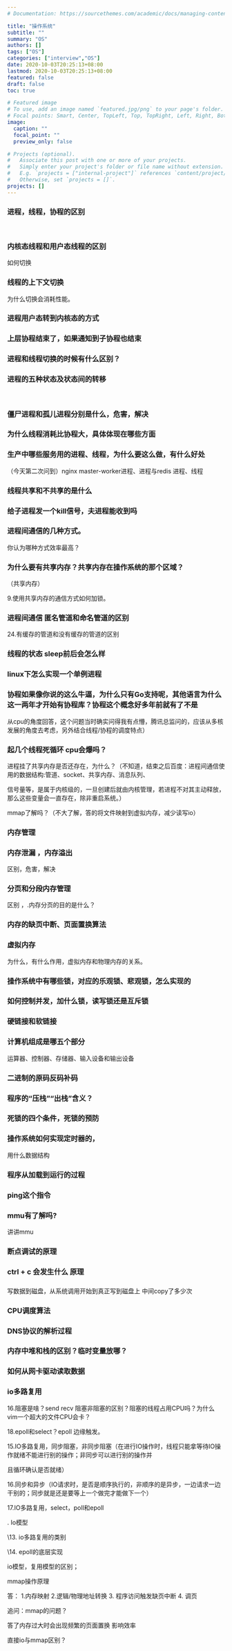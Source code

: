```yaml
---
# Documentation: https://sourcethemes.com/academic/docs/managing-content/

title: "操作系统"
subtitle: ""
summary: "OS"
authors: []
tags: ["OS"]
categories: ["interview","OS"]
date: 2020-10-03T20:25:13+08:00
lastmod: 2020-10-03T20:25:13+08:00
featured: false
draft: false
toc: true

# Featured image
# To use, add an image named `featured.jpg/png` to your page's folder.
# Focal points: Smart, Center, TopLeft, Top, TopRight, Left, Right, BottomLeft, Bottom, BottomRight.
image:
  caption: ""
  focal_point: ""
  preview_only: false

# Projects (optional).
#   Associate this post with one or more of your projects.
#   Simply enter your project's folder or file name without extension.
#   E.g. `projects = ["internal-project"]` references `content/project/deep-learning/index.md`.
#   Otherwise, set `projects = []`.
projects: []
---
```




### 进程，线程，协程的区别

<br>

### 内核态线程和用户态线程的区别

如何切换



### 线程的上下文切换

为什么切换会消耗性能。



### 进程用户态转到内核态的方式



### 上层协程结束了，如果通知到子协程也结束



### 进程和线程切换的时候有什么区别？ 



### 进程的五种状态及状态间的转移

<br>

### 僵尸进程和孤儿进程分别是什么，危害，解决



### 为什么线程消耗比协程大，具体体现在哪些方面 



### 生产中哪些服务用的进程、线程，为什么要这么做，有什么好处

（今天第⼆次问到）nginx master-worker进程、进程与redis 进程、线程 



### 线程共享和不共享的是什么



### 给子进程发⼀个kill信号，夫进程能收到吗



### 进程间通信的几种方式。

你认为哪种方式效率最高？



### 为什么要有共享内存？共享内存在操作系统的那个区域？

（共享内存）

9.使⽤共享内存的通信⽅式如何加锁。

### 进程间通信 匿名管道和命名管道的区别

24.有缓存的管道和没有缓存的管道的区别

### 线程的状态 sleep前后会怎么样



### linux下怎么实现⼀个单例进程



### 协程如果像你说的这么牛逼，为什么只有Go⽀持呢，其他语言为什么这⼀两年才开始有协程库？协程这个概念好多年前就有了不是 

从cpu的⻆度回答，这个问题当时确实问得我有点懵，腾讯总监问的，应该从多核发展的⻆度去考虑，另外结合线程/协程的调度特点）

### 起⼏个线程死循环 cpu会爆吗？



进程挂了共享内存是否还存在，为什么？（不知道，结束之后百度：进程间通信使⽤的数据结构:管道、socket、共享内存、消息队列、 

信号量等，是属于内核级的，⼀旦创建后就由内核管理，若进程不对其主动释放，那么这些变量会⼀直存在，除⾮重启系统。）

mmap了解吗？（不⼤了解，答的将⽂件映射到虚拟内存，减少读写io） 



### 内存管理 



###  内存泄漏 ，内存溢出

区别，危害，解决



### 分页和分段内存管理

区别 ，.内存分⻚的⽬的是什么？

### 内存的缺页中断、页面置换算法



### 虚拟内存

为什么，有什么作用，虚拟内存和物理内存的关系。



### 操作系统中有哪些锁，对应的乐观锁、悲观锁，怎么实现的



### 如何控制并发，加什么锁，读写锁还是互斥锁 



### 硬链接和软链接





### 计算机组成是哪五个部分

运算器、控制器、存储器、输⼊设备和输出设备



### ⼆进制的原码反码补码 

 

### 程序的“压栈”“出栈”含义？ 



### 死锁的四个条件，死锁的预防 





### 操作系统如何实现定时器的，

用什么数据结构 







### 



### 程序从加载到运⾏的过程 





### ping这个指令



### mmu有了解吗? 

 讲讲mmu





### 断点调试的原理

### ctrl + c 会发⽣什么 原理

### 

写数据到磁盘，从系统调⽤开始到真正写到磁盘上 中间copy了多少次

### CPU调度算法



### DNS协议的解析过程



### 内存中堆和栈的区别？临时变量放哪？



### 如何从网卡驱动读取数据 



### io多路复用

16.阻塞是啥？send recv 阻塞⾮阻塞的区别？阻塞的线程占⽤CPU吗？为什么vim⼀个超⼤的⽂件CPU会卡？



18.epoll和select？epoll 边缘触发。



15.IO多路复⽤，同步阻塞，⾮同步阻塞（在进⾏IO操作时，线程只能拿等待IO操作就绪不能进⾏别的操作；⾮同步可以进⾏别的操作并 

且循环确认是否就绪）

16.同步和异步（IO请求时，是否是顺序执⾏的，⾮顺序的是异步，⼀边请求⼀边⼲别的；同步就是还是要等上⼀个做完才能做下⼀个）

17.IO多路复⽤，select，poll和epoll

. Io模型

\13. io多路复⽤的类别

\14. epoll的底层实现





io模型，复⽤模型的区别； 



mmap操作原理 

答： 1.内存映射 2.逻辑/物理地址转换 3. 程序访问触发缺⻚中断 4. 调⻚ 

追问：mmap的问题？ 

答了内存过⼤时会出现频繁的⻚⾯置换 影响效率

直接io与mmap区别？